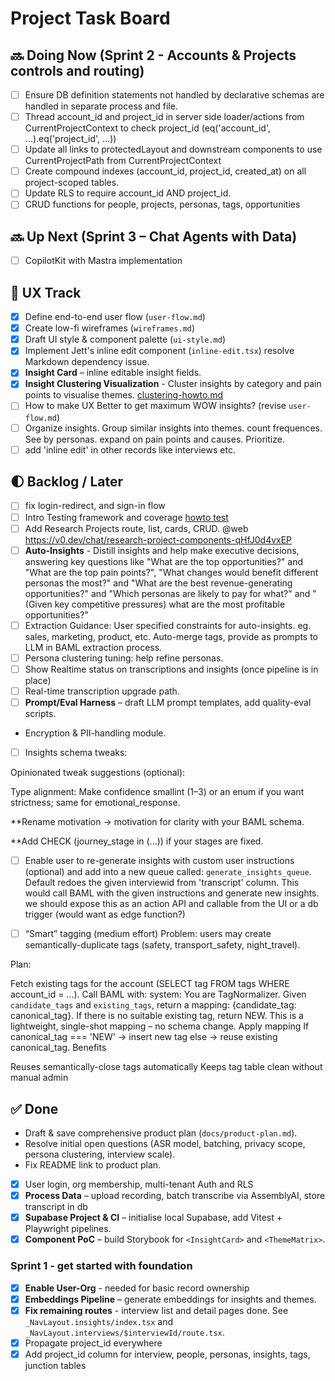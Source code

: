 # Project Task Board

## 🔜 Doing Now (Sprint 2 - Accounts & Projects controls and routing)

- [ ] Ensure DB definition statements not handled by declarative schemas are handled in separate process and file.
- [ ] Thread account_id and project_id in server side loader/actions from CurrentProjectContext to check project_id (eq('account_id', …).eq('project_id', …))
- [ ] Update all links to protectedLayout and downstream components to use CurrentProjectPath from CurrentProjectContext
- [ ] Create compound indexes (account_id, project_id, created_at) on all project-scoped tables.
- [ ] Update RLS to require account_id AND project_id.
- [ ] CRUD functions for people, projects, personas, tags, opportunities

## 🔜 Up Next (Sprint 3 – Chat Agents with Data)

- [ ] CopilotKit with Mastra implementation

## 🎨 UX Track

- [x] Define end-to-end user flow (`user-flow.md`)
- [x] Create low-fi wireframes (`wireframes.md`)
- [x] Draft UI style & component palette (`ui-style.md`)
- [x] Implement Jett's inline edit component (`inline-edit.tsx`) resolve Markdown dependency issue.
- [x] **Insight Card** – inline editable insight fields.
- [x] **Insight Clustering Visualization** - Cluster insights by category and pain points to visualise themes. [clustering-howto.md](clustering-howto.md)
- [ ] How to make UX Better to get maximum WOW insights? (revise `user-flow.md`)
- [ ] Organize insights. Group similar insights into themes. count frequences. See by personas. expand on pain points and causes.
Prioritize.
- [ ] add 'inline edit' in other records like interviews etc.

## 🌓 Backlog / Later

- [ ] fix login-redirect, and sign-in flow
- [ ] Intro Testing framework and coverage [howto test](testing-howto.md)
- [ ] Add Research Projects route, list, cards, CRUD. @web <https://v0.dev/chat/research-project-components-qHfJ0d4vxEP>
- [ ] **Auto-Insights** - Distill insights and help make executive decisions, answering key questions like "What are the top opportunities?" and "What are the top pain points?", "What changes would benefit different personas the most?" and "What are the best revenue-generating opportunities?" and "Which personas are likely to pay for what?" and "(Given key competitive pressures) what are the most profitable opportunities?"
- [ ] Extraction Guidance: User specified constraints for auto-insights. eg. sales, marketing, product, etc. Auto-merge tags, provide as prompts to LLM in BAML extraction process.
- [ ] Persona clustering tuning: help refine personas.
- [ ] Show Realtime status on transcriptions and insights (once pipeline is in place)
- [ ] Real-time transcription upgrade path.
- [ ] **Prompt/Eval Harness** – draft LLM prompt templates, add quality-eval scripts.
- Encryption & PII-handling module.

- [ ] Insights schema tweaks:

Opinionated tweak suggestions (optional):

Type alignment: Make confidence smallint (1–3) or an enum if you want strictness; same for emotional_response.

**Rename motivation → motivation for clarity with your BAML schema.

**Add CHECK (journey_stage in (...)) if your stages are fixed.

- [ ] Enable user to re-generate insights with custom user instructions (optional) and add into a new queue called: `generate_insights_queue`. Default redoes the given interviewid from 'transcript' column. This would call BAML with the given instructions and generate new insights. we should expose this as an action API and callable from the UI or a db trigger (would want as edge function?)

- [ ] “Smart” tagging (medium effort)
Problem: users may create semantically-duplicate tags (safety, transport_safety, night_travel).

Plan:

Fetch existing tags for the account (SELECT tag FROM tags WHERE account_id = …).
Call BAML with:
system: You are TagNormalizer.  Given `candidate_tags` and `existing_tags`, return
        a mapping: {candidate_tag: canonical_tag}.
        If there is no suitable existing tag, return NEW.
This is a lightweight, single-shot mapping – no schema change.
Apply mapping
If canonical_tag === 'NEW' → insert new tag
else → reuse existing canonical_tag.
Benefits

Reuses semantically-close tags automatically
Keeps tag table clean without manual admin

## ✅ Done

- Draft & save comprehensive product plan (`docs/product-plan.md`).
- Resolve initial open questions (ASR model, batching, privacy scope, persona clustering, interview scale).
- Fix README link to product plan.
- [x] User login, org membership, multi-tenant Auth and RLS
- [x] **Process Data** – upload recording, batch transcribe via AssemblyAI, store transcript in db
- [x] **Supabase Project & CI** – initialise local Supabase, add Vitest + Playwright pipelines.
- [x] **Component PoC** – build Storybook for `<InsightCard>` and `<ThemeMatrix>`.

### Sprint 1 - get started with foundation

- [x] **Enable User-Org** - needed for basic record ownership
- [x] **Embeddings Pipeline** – generate embeddings for insights and themes.
- [x] **Fix remaining routes** - interview list and detail pages done. See `_NavLayout.insights/index.tsx` and `_NavLayout.interviews/$interviewId/route.tsx`.
- [x] Propagate project_id everywhere
- [x] Add project_id column for interview, people, personas, insights, tags, junction tables
